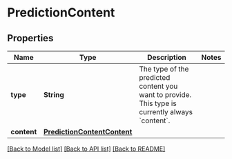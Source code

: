 # PredictionContent

## Properties
Name | Type | Description | Notes
------------ | ------------- | ------------- | -------------
**type** | **String** | The type of the predicted content you want to provide. This type is currently always &#x60;content&#x60;.  | 
**content** | [**PredictionContentContent**](PredictionContentContent.md) |  | 

[[Back to Model list]](../README.md#documentation-for-models) [[Back to API list]](../README.md#documentation-for-api-endpoints) [[Back to README]](../README.md)



